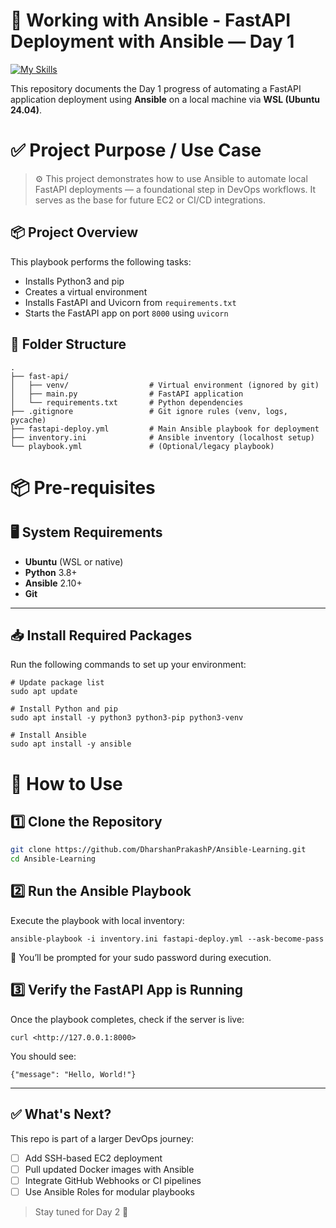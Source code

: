# 🚀 Working with Ansible - FastAPI Deployment with Ansible — Day 1
[![My Skills](https://skillicons.dev/icons?i=ansible,linux,py&theme=dark)](https://skillicons.dev)


This repository documents the Day 1 progress of automating a FastAPI application deployment using **Ansible** on a local machine via **WSL (Ubuntu 24.04)**.

# ✅ Project Purpose / Use Case
> ⚙️ This project demonstrates how to use Ansible to automate local FastAPI deployments — a foundational step in DevOps workflows. It serves as the base for future EC2 or CI/CD integrations.

## 📦 Project Overview

This playbook performs the following tasks:

- Installs Python3 and pip
- Creates a virtual environment
- Installs FastAPI and Uvicorn from `requirements.txt`
- Starts the FastAPI app on port `8000` using `uvicorn`

## 📁 Folder Structure
    .
    ├── fast-api/
    │   ├── venv/                  # Virtual environment (ignored by git)
    │   ├── main.py                # FastAPI application
    │   └── requirements.txt       # Python dependencies
    ├── .gitignore                 # Git ignore rules (venv, logs, pycache)
    ├── fastapi-deploy.yml         # Main Ansible playbook for deployment
    ├── inventory.ini              # Ansible inventory (localhost setup)
    └── playbook.yml               # (Optional/legacy playbook)
    

# 📦 Pre-requisites
## 🖥️ System Requirements

- **Ubuntu** (WSL or native)
- **Python** 3.8+
- **Ansible** 2.10+
- **Git**
---

## 📥 Install Required Packages

Run the following commands to set up your environment:

``` 
# Update package list
sudo apt update

# Install Python and pip
sudo apt install -y python3 python3-pip python3-venv

# Install Ansible
sudo apt install -y ansible
```

# 🚀 How to Use


## 1️⃣ Clone the Repository

```bash
git clone https://github.com/DharshanPrakashP/Ansible-Learning.git
cd Ansible-Learning

```

## 2️⃣ Run the Ansible Playbook

Execute the playbook with local inventory:
```
ansible-playbook -i inventory.ini fastapi-deploy.yml --ask-become-pass
```
🔐 You’ll be prompted for your sudo password during execution.

## 3️⃣ Verify the FastAPI App is Running

Once the playbook completes, check if the server is live:
```
curl <http://127.0.0.1:8000>
```

You should see:
```
{"message": "Hello, World!"}
```

---

## ✅ What's Next?

This repo is part of a larger DevOps journey:

- [ ] Add SSH-based EC2 deployment
- [ ] Pull updated Docker images with Ansible
- [ ] Integrate GitHub Webhooks or CI pipelines
- [ ] Use Ansible Roles for modular playbooks

> Stay tuned for Day 2 🚀
